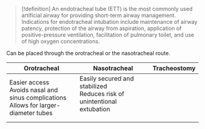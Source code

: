 >[!definition]
>An endotracheal tube (ETT) is the most commonly used artificial airway for providing short-term airway management. Indications for endotracheal intubation include maintenance of airway patency, protection of the airway from aspiration, application of positive-pressure ventilation, facilitation of pulmonary toilet, and use of high oxygen concentrations.

Can be placed through the orotracheal or the nasotracheal route. 

| Orotracheal                                                                               | Nasotracheal | Tracheostomy |
| ----------------------------------------------------------------------------------------- | ------------ | ------------ |
| Easier access<br>Avoids nasal and sinus complications<br>Allows for larger-diameter tubes | Easily secured and stabilized<br>Reduces risk of unintentional extubation<br><br>             |              |